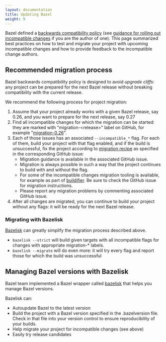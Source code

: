 ```yaml
---
layout: documentation
title: Updating Bazel
weight: 9
---
```


Bazel defined a [backwards compatibility policy](https://docs.bazel.build/versions/master/backward-compatibility.html)
(see [guidance for rolling out incompatible changes](https://www.bazel.build/breaking-changes-guide.html) if you are the author of one).
This page summarized best practices on how to test and migrate your project with upcoming incompatible
changes and how to provide feedback to the incompatible change authors.


## Recommended migration process

Bazel backwards compatibility policy is designed to avoid _upgrade cliffs_:
any project can be prepared for the next Bazel release without breaking compatibility with the current release.

We recommend the following process for project migration:


1. Assume that your project already works with a given Bazel release, say 0.26, and you want to prepare
   for the next release, say 0.27
2. Find all incompatible changes for which the migration can be started: they are marked with
   "migration-\<release\>" label on GitHub, for example "[migration-0.26](https://github.com/bazelbuild/bazel/issues?utf8=%E2%9C%93&q=label%3Amigration-0.26+)".
3. Each of those issues has an associated `--incompatible_*` flag. For each of them, build your project
   with that flag enabled, and if the build is unsuccessful, fix the project according to
   [migration recipe](https://docs.bazel.build/versions/master/backward-compatibility.html#incompatible-changes-and-migration-recipes) as specified in the corresponding GitHub issue:
    *   Migration guidance is available in the associated GitHub issue.
    *   Migration is always possible in such a way that the project continues to build with and without the flag.
    *   For some of the incompatible changes migration tooling is available, for example as part of [buildifier](https://github.com/bazelbuild/buildtools/releases). Be sure to check the GitHub issue for migration instructions.
    *   Please report any migration problems by commenting associated GitHub issue.
4. After all changes are migrated, you can continue to build your project without any flags:
   it will be ready for the next Bazel release.


### Migrating with Bazelisk

[Bazelisk](https://github.com/bazelbuild/bazelisk) can
greatly simplify the migration process described above.

*   `bazelisk --strict` will build given targets with all incompatible flags for changes with appropriate migration-* labels.
*   `bazelisk --migrate` will do even more: it will try every flag and report those for which the build was unsuccessful


## Managing Bazel versions with Bazelisk

Bazel team implemented a Bazel wrapper called [bazelisk](https://github.com/bazelbuild/bazelisk) that helps you
manage Bazel versions.

Bazelisk can:
*   Autoupdate Bazel to the latest version
*   Build the project with a Bazel version specified in the .bazelversion file. Check in that file into your version control to ensure reproducibility of your builds.
*   Help migrate your project for incompatible changes (see above)
*   Easily try release candidates
